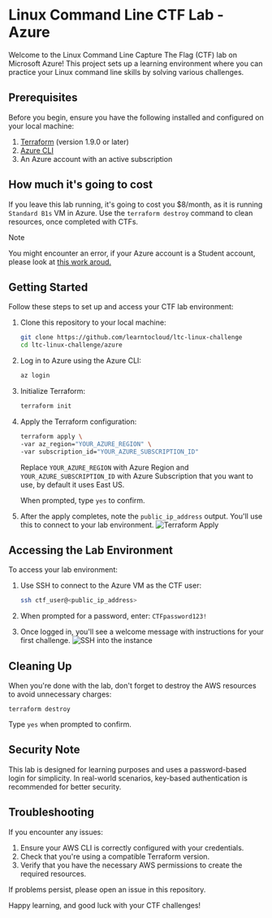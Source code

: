 # Linux Command Line CTF Lab - Azure

Welcome to the Linux Command Line Capture The Flag (CTF) lab on Microsoft Azure! This project sets up a learning environment where you can practice your Linux command line skills by solving various challenges.

## Prerequisites

Before you begin, ensure you have the following installed and configured on your local machine:

1. [Terraform](https://developer.hashicorp.com/terraform/install) (version 1.9.0 or later)
2. [Azure CLI](https://learn.microsoft.com/en-us/cli/azure/install-azure-cli)
3. An Azure account with an active subscription

## How much it's going to cost

If you leave this lab running, it's going to cost you $8/month, as it is running `Standard B1s` VM in Azure. Use the `terraform destroy` command to clean resources, once completed with CTFs.

> [!NOTE]  
> You might encounter an error, if your Azure account is a Student account, please look at [this work aroud.](https://github.com/g-now-zero/l2c-guides/blob/main/posts/ctf-azure-spot-instances-guide.md)

## Getting Started

Follow these steps to set up and access your CTF lab environment:

1. Clone this repository to your local machine:

    ``` sh
    git clone https://github.com/learntocloud/ltc-linux-challenge
    cd ltc-linux-challenge/azure
    ```

2. Log in to Azure using the Azure CLI:

    ``` sh
    az login
    ```

3. Initialize Terraform:

    ``` sh
    terraform init
    ```

4. Apply the Terraform configuration:

    ``` sh
    terraform apply \
    -var az_region="YOUR_AZURE_REGION" \
    -var subscription_id="YOUR_AZURE_SUBSCRIPTION_ID"
   ```

   Replace `YOUR_AZURE_REGION` with Azure Region and `YOUR_AZURE_SUBSCRIPTION_ID` with Azure Subscription that you want to use, by default it uses East US.

   When prompted, type `yes` to confirm.

5. After the apply completes, note the `public_ip_address` output. You'll use this to connect to your lab environment.
![Terraform Apply](./images/terraform-apply.png)

## Accessing the Lab Environment

To access your lab environment:

1. Use SSH to connect to the Azure VM as the CTF user:

    ``` sh
    ssh ctf_user@<public_ip_address>
    ```

2. When prompted for a password, enter: `CTFpassword123!`
3. Once logged in, you'll see a welcome message with instructions for your first challenge.
![SSH into the instance](./images/ssh-screenshot.png)

## Cleaning Up

When you're done with the lab, don't forget to destroy the AWS resources to avoid unnecessary charges:

`terraform destroy`

Type `yes` when prompted to confirm.

## Security Note

This lab is designed for learning purposes and uses a password-based login for simplicity. In real-world scenarios, key-based authentication is recommended for better security.

## Troubleshooting

If you encounter any issues:

1. Ensure your AWS CLI is correctly configured with your credentials.
2. Check that you're using a compatible Terraform version.
3. Verify that you have the necessary AWS permissions to create the required resources.

If problems persist, please open an issue in this repository.

Happy learning, and good luck with your CTF challenges!
